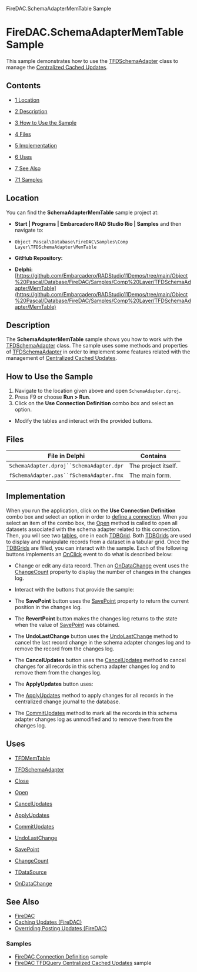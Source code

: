 FireDAC.SchemaAdapterMemTable Sample[]()
# FireDAC.SchemaAdapterMemTable Sample 


This sample demonstrates how to use the [TFDSchemaAdapter](http://docwiki.embarcadero.com/Libraries/en/FireDAC.Comp.Client.TFDSchemaAdapter) class to manage the [Centralized Cached Updates](http://docwiki.embarcadero.com/RADStudio/en/Caching_Updates_(FireDAC)).
## Contents



* [1 Location](#Location)
* [2 Description](#Description)
* [3 How to Use the Sample](#How_to_Use_the_Sample)
* [4 Files](#Files)
* [5 Implementation](#Implementation)
* [6 Uses](#Uses)
* [7 See Also](#See_Also)

* [7.1 Samples](#Samples)


## Location 

You can find the **SchemaAdapterMemTable** sample project at:
* **Start | Programs | Embarcadero RAD Studio Rio | Samples** and then navigate to:

* `Object Pascal\Database\FireDAC\Samples\Comp Layer\TFDSchemaAdapter\MemTable`

* **GitHub Repository:**

* **Delphi:**[https://github.com/Embarcadero/RADStudio11Demos/tree/main/Object%20Pascal/Database/FireDAC/Samples/Comp%20Layer/TFDSchemaAdapter/MemTable](https://github.com/Embarcadero/RADStudio11Demos/tree/main/Object%20Pascal/Database/FireDAC/Samples/Comp%20Layer/TFDSchemaAdapter/MemTable)

## Description 

The **SchemaAdapterMemTable** sample shows you how to work with the [TFDSchemaAdapter](http://docwiki.embarcadero.com/Libraries/en/FireDAC.Comp.Client.TFDSchemaAdapter) class. The sample uses some methods and properties of [TFDSchemaAdapter](http://docwiki.embarcadero.com/Libraries/en/FireDAC.Comp.Client.TFDSchemaAdapter) in order to implement some features related with the management of [Centralized Cached Updates](http://docwiki.embarcadero.com/RADStudio/en/Caching_Updates_(FireDAC)).
## How to Use the Sample 


1.  Navigate to the location given above and open `SchemaAdapter.dproj`.
2.  Press F9 or choose **Run > Run**.
3.  Click on the **Use Connection Definition** combo box and select an option.

*  Modify the tables and interact with the provided buttons.

## Files 



| File in Delphi                           | Contains            |
| ---------------------------------------- | ------------------- |
| `SchemaAdapter.dproj``SchemaAdapter.dpr` | The project itself. |
| `fSchemaAdapter.pas``fSchemaAdapter.fmx` | The main form.      |


## Implementation 

When you run the application, click on the **Use Connection Definition** combo box and select an option in order to [define a connection](http://docwiki.embarcadero.com/RADStudio/en/Defining_Connection_(FireDAC)). When you select an item of the combo box, the [Open](http://docwiki.embarcadero.com/Libraries/en/FireDAC.Comp.Client.TFDCustomSchemaAdapter.Open) method is called to open all datasets associated with the schema adapter related to this connection. Then, you will see two [tables](http://docwiki.embarcadero.com/Libraries/en/FireDAC.Comp.Client.TFDMemTable), one in each [TDBGrid](http://docwiki.embarcadero.com/Libraries/en/Vcl.DBGrids.TDBGrid). Both [TDBGrids](http://docwiki.embarcadero.com/Libraries/en/Vcl.DBGrids.TDBGrid) are used to display and manipulate records from a dataset in a tabular grid. Once the [TDBGrids](http://docwiki.embarcadero.com/Libraries/en/Vcl.DBGrids.TDBGrid) are filled, you can interact with the sample. Each of the following buttons implements an [OnClick](http://docwiki.embarcadero.com/Libraries/en/Vcl.StdCtrls.TButton.OnClick) event to do what is described below:
*  Change or edit any data record. Then an [OnDataChange](http://docwiki.embarcadero.com/Libraries/en/Data.DB.TDataSource.OnDataChange) event uses the [ChangeCount](http://docwiki.embarcadero.com/Libraries/en/FireDAC.Comp.Client.TFDCustomSchemaAdapter.ChangeCount) property to display the number of changes in the changes log.
*  Interact with the buttons that provide the sample:

*  The **SavePoint** button uses the [SavePoint](http://docwiki.embarcadero.com/Libraries/en/FireDAC.Comp.Client.TFDCustomSchemaAdapter.SavePoint) property to return the current position in the changes log.
*  The **RevertPoint** button makes the changes log returns to the state when the value of [SavePoint](http://docwiki.embarcadero.com/Libraries/en/FireDAC.Comp.Client.TFDCustomSchemaAdapter.SavePoint) was obtained.
*  The **UndoLastChange** button uses the [UndoLastChange](http://docwiki.embarcadero.com/Libraries/en/FireDAC.Comp.Client.TFDCustomSchemaAdapter.UndoLastChange) method to cancel the last record change in the schema adapter changes log and to remove the record from the changes log.
*  The **CancelUpdates** button uses the [CancelUpdates](http://docwiki.embarcadero.com/Libraries/en/FireDAC.Comp.Client.TFDCustomSchemaAdapter.CancelUpdates) method to cancel changes for all records in this schema adapter changes log and to remove them from the changes log.
*  The **ApplyUpdates** button uses:

*  The [ApplyUpdates](http://docwiki.embarcadero.com/Libraries/en/FireDAC.Comp.Client.TFDCustomSchemaAdapter.ApplyUpdates) method to apply changes for all records in the centralized change journal to the database.
*  The [CommitUpdates](http://docwiki.embarcadero.com/Libraries/en/FireDAC.Comp.Client.TFDCustomSchemaAdapter.CommitUpdates) method to mark all the records in this schema adapter changes log as unmodified and to remove them from the changes log.

## Uses 


* [TFDMemTable](http://docwiki.embarcadero.com/Libraries/en/FireDAC.Comp.Client.TFDMemTable)
* [TFDSchemaAdapter](http://docwiki.embarcadero.com/Libraries/en/FireDAC.Comp.Client.TFDSchemaAdapter)

* [Close](http://docwiki.embarcadero.com/Libraries/en/FireDAC.Comp.Client.TFDCustomSchemaAdapter.Close)
* [Open](http://docwiki.embarcadero.com/Libraries/en/FireDAC.Comp.Client.TFDCustomSchemaAdapter.Open)
* [CancelUpdates](http://docwiki.embarcadero.com/Libraries/en/FireDAC.Comp.Client.TFDCustomSchemaAdapter.CancelUpdates)
* [ApplyUpdates](http://docwiki.embarcadero.com/Libraries/en/FireDAC.Comp.Client.TFDCustomSchemaAdapter.ApplyUpdates)
* [CommitUpdates](http://docwiki.embarcadero.com/Libraries/en/FireDAC.Comp.Client.TFDCustomSchemaAdapter.CommitUpdates)
* [UndoLastChange](http://docwiki.embarcadero.com/Libraries/en/FireDAC.Comp.Client.TFDCustomSchemaAdapter.UndoLastChange)
* [SavePoint](http://docwiki.embarcadero.com/Libraries/en/FireDAC.Comp.Client.TFDCustomSchemaAdapter.SavePoint)
* [ChangeCount](http://docwiki.embarcadero.com/Libraries/en/FireDAC.Comp.Client.TFDCustomSchemaAdapter.ChangeCount)

* [TDataSource](http://docwiki.embarcadero.com/Libraries/en/Data.DB.TDataSource)

* [OnDataChange](http://docwiki.embarcadero.com/Libraries/en/Data.DB.TDataSource.OnDataChange)

## See Also 


* [FireDAC](http://docwiki.embarcadero.com/RADStudio/en/FireDAC)
* [Caching Updates (FireDAC)](http://docwiki.embarcadero.com/RADStudio/en/Caching_Updates_(FireDAC))
* [Overriding Posting Updates (FireDAC)](http://docwiki.embarcadero.com/RADStudio/en/Overriding_Posting_Updates_(FireDAC))

### Samples 


* [FireDAC Connection Definition](http://docwiki.embarcadero.com/CodeExamples/en/FireDAC.ConnectionDefs_Sample) sample
* [FireDAC TFDQuery Centralized Cached Updates](http://docwiki.embarcadero.com/CodeExamples/en/FireDAC.TFDQuery.CentralizedCachedUpdates_Sample) sample






